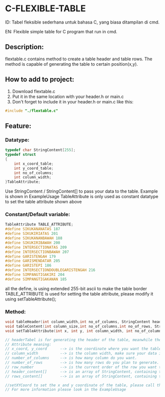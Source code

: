 # C-FLEXIBLE-TABLE
ID:
Tabel fleksible sederhana untuk bahasa C, yang biasa ditampilan di cmd. 

EN:
Flexible simple table for C program that run in cmd.

## Description:
flextable.c contains method to create a table header and table rows. 
The method is capable of generating the table to certain position(x,y).

## How to add to project:
1. Download flextable.c
2. Put it in the same location with your header.h or main.c
3. Don't forget to include it in your header.h or main.c like this:
```c
#include "./flextable.c"
```

## Feature:
### Datatype:
```c
typedef char StringContent[255];
typedef struct
{
    int x_coord_table;
    int y_coord_table;
    int no_of_columns;
    int column_width;
}TableAttribute;
```
Use StringContent / StringContent[] to pass your data to the table. Example is shown in ExampleUsage
TableAttribute is only used as constant datatype to set the table attribute shown above

### Constant/Default variable:
```c
TableAttribute TABLE_ATTRIBUTE;
#define SIKUKANANATAS 187
#define SIKUKIRIATAS 201
#define SIKUKANANBAWAH 188
#define SIKUKIRIBAWAH 200
#define INTERSECTIONATAS 209
#define INTERSECTIONBAWAH 207
#define GARISTENGAH 179
#define GARISMENDATAR 205
#define GARISTEPI 186
#define INTERSECTIONDOUBLEGARISTENGAH 216
#define SIMPANGTIGAKIRI 204
#define SIMPANGTIGAKANAN 185
```
all the define, is using extended 255-bit ascii to make the table border
TABLE_ATTRIBUTE is used for setting the table attribute, please modify it using setTableAttribute();

### Method:
```c
void tableHeader(int column_width,int no_of_columns, StringContent header_contents[]);
void tableContent(int column_size,int no_of_columns,int no_of_rows, StringContent row_contents[],int order_of_the_row);
void setTableAttribute(int x, int y, int column_width, int no_of_columns)
```

```c
// headerTabel is for generating the header of the table, meanwhile the kontenTabel is for generating a single row. So you need to do the for loops yourself (I will try to improve this to ease you guys). Example is shown in ExampleUsage
// Attribute meaning:
// x_coord, y_coord      --> is the coordinate where you want the table it.  
// column_width          --> is the column width, make sure your data is not larger than the column width.  
// number_of_columns     --> is how many column do you want.  
// number_of_rows        --> is how many rows do you plan to generate.  
// row_number            --> is the current order of the row you want to generate (please look in ExampleUsage for more information).  
// header_content[]      --> is an array of StringContent, containing the name of your column. Make sure the size of the array is the same with number of columns.  
// rows_content[]        --> is an array of StringContent, containing the the content of your rows. Make sure the size of the array is the same with number of columns.  

//setXYCoord to set the x and y coordinate of the table, please call this before generating table
// For more information please look in the ExampleUsage
```